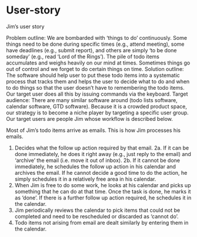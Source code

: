 User-story
==========

Jim’s user story

Problem outline: We are bombarded with ‘things to do’ continuously. Some things need to be done during specific times (e.g., attend meeting), some have deadlines (e.g., submit report), and others are simply ‘to be done someday’ (e.g., read ‘Lord of the Rings’).  The pile of todo items accumulates and weighs heavily on our mind at times. Sometimes things go out of control and we forget to do certain things on time.
Solution outline: The software should help user to put these todo items into a systematic process that tracks them and helps the user to decide what to do and when to do things so that the user doesn’t have to remembering the todo items. Our target user does all this by issuing commands via the keyboard.
Target audience: There are many similar software around (todo lists software, calendar software, GTD software). Because it is a crowded product space, our strategy is to become a niche player by targeting a specific user group. Our target users are people Jim whose workflow is described below.

Most of Jim’s todo items arrive as emails. This is how Jim processes his emails.
1. Decides what the follow up action required by that email.
2a. If it can be done immediately, he does it right away (e.g., just reply to the email) and ‘archive’ the email (i.e. move it out of inbox).
2b. If it cannot be done immediately, he schedules the follow up action in his calendar and archives the email. If he cannot decide a good time to do the action, he simply schedules it in a relatively free area in his calendar.
3. When Jim is free to do some work, he looks at his calendar and picks up something that he can do at that time. Once the task is done, he marks it as ‘done’. If there is a further follow up action required, he schedules it in the calendar.
4. Jim periodically reviews the calendar to pick items that could not be completed and need to be rescheduled or discarded as ‘cannot do’.
5. Todo items not arising from email are dealt similarly by entering them in the calendar.
